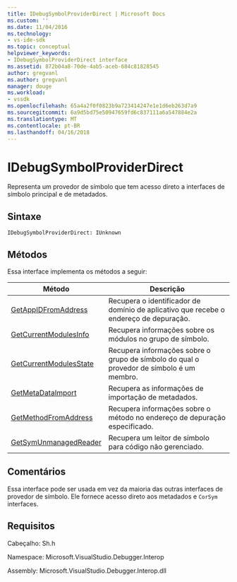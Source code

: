 ```yaml
---
title: IDebugSymbolProviderDirect | Microsoft Docs
ms.custom: ''
ms.date: 11/04/2016
ms.technology:
- vs-ide-sdk
ms.topic: conceptual
helpviewer_keywords:
- IDebugSymbolProviderDirect interface
ms.assetid: 872b04a8-70de-4ab5-aceb-684c81828545
author: gregvanl
ms.author: gregvanl
manager: douge
ms.workload:
- vssdk
ms.openlocfilehash: 65a4a2f0f0823b9a723414247e1e1d6eb263d7a9
ms.sourcegitcommit: 6a9d5bd75e50947659fd6c837111a6a547884e2a
ms.translationtype: MT
ms.contentlocale: pt-BR
ms.lasthandoff: 04/16/2018
---
```

# <a name="idebugsymbolproviderdirect"></a>IDebugSymbolProviderDirect
Representa um provedor de símbolo que tem acesso direto a interfaces de símbolo principal e de metadados.  
  
## <a name="syntax"></a>Sintaxe  
  
```  
IDebugSymbolProviderDirect: IUnknown  
```  
  
## <a name="methods"></a>Métodos  
 Essa interface implementa os métodos a seguir:  
  
|Método|Descrição|  
|------------|-----------------|  
|[GetAppIDFromAddress](../../../extensibility/debugger/reference/idebugsymbolproviderdirect-getappidfromaddress.md)|Recupera o identificador de domínio de aplicativo que recebe o endereço de depuração.|  
|[GetCurrentModulesInfo](../../../extensibility/debugger/reference/idebugsymbolproviderdirect-getcurrentmodulesinfo.md)|Recupera informações sobre os módulos no grupo de símbolo.|  
|[GetCurrentModulesState](../../../extensibility/debugger/reference/idebugsymbolproviderdirect-getcurrentmodulesstate.md)|Recupera informações sobre o grupo de símbolo do qual o provedor de símbolo é um membro.|  
|[GetMetaDataImport](../../../extensibility/debugger/reference/idebugsymbolproviderdirect-getmetadataimport.md)|Recupera as informações de importação de metadados.|  
|[GetMethodFromAddress](../../../extensibility/debugger/reference/idebugsymbolproviderdirect-getmethodfromaddress.md)|Recupera informações sobre o método no endereço de depuração especificado.|  
|[GetSymUnmanagedReader](../../../extensibility/debugger/reference/idebugsymbolproviderdirect-getsymunmanagedreader.md)|Recupera um leitor de símbolo para código não gerenciado.|  
  
## <a name="remarks"></a>Comentários  
 Essa interface pode ser usada em vez da maioria das outras interfaces de provedor de símbolo. Ele fornece acesso direto aos metadados e `CorSym` interfaces.  
  
## <a name="requirements"></a>Requisitos  
 Cabeçalho: Sh.h  
  
 Namespace: Microsoft.VisualStudio.Debugger.Interop  
  
 Assembly: Microsoft.VisualStudio.Debugger.Interop.dll